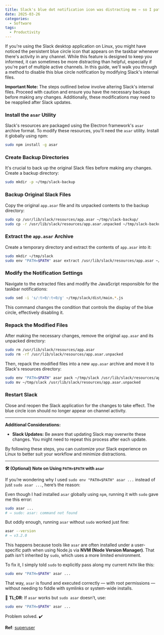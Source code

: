 ```yaml
---
title: Slack's blue dot notification icon was distracting me — so I patched it (Linux Fix)
date: 2025-03-26
categories:
  - Software
tags:
  - Productivity
---
```

If you're using the Slack desktop application on Linux, you might have noticed the persistent blue circle icon that appears on the taskbar whenever there's activity in any channel. While this feature is designed to keep you informed, it can sometimes be more distracting than helpful, especially if you're part of multiple active channels. In this guide, we'll walk you through a method to disable this blue circle notification by modifying Slack's internal files.

**Important Note:** The steps outlined below involve altering Slack's internal files. Proceed with caution and ensure you have the necessary backups before making any changes. Additionally, these modifications may need to be reapplied after Slack updates.


### Install the `asar` Utility
   Slack's resources are packaged using the Electron framework's `asar` archive format. To modify these resources, you'll need the `asar` utility. Install it globally using npm:

   ```bash
   sudo npm install -g asar
   ```

### Create Backup Directories
   It's crucial to back up the original Slack files before making any changes. Create a backup directory:

   ```bash
   sudo mkdir -p ~/tmp/slack-backup
   ```

### Backup Original Slack Files
   Copy the original `app.asar` file and its unpacked contents to the backup directory:

   ```bash
   sudo cp /usr/lib/slack/resources/app.asar ~/tmp/slack-backup/
   sudo cp -r /usr/lib/slack/resources/app.asar.unpacked ~/tmp/slack-backup/
   ```

### Extract the `app.asar` Archive
   Create a temporary directory and extract the contents of `app.asar` into it:

   ```bash
   sudo mkdir ~/tmp/slack
   sudo env "PATH=$PATH" asar extract /usr/lib/slack/resources/app.asar ~/tmp/slack
   ```

### Modify the Notification Settings
   Navigate to the extracted files and modify the JavaScript responsible for the taskbar notifications:

   ```bash
   sudo sed -i 's/:t>0/:t<0/g' ~/tmp/slack/dist/main.*.js
   ```

   This command changes the condition that controls the display of the blue circle, effectively disabling it.

### Repack the Modified Files
   After making the necessary changes, remove the original `app.asar` and its unpacked directory:

   ```bash
   sudo rm /usr/lib/slack/resources/app.asar
   sudo rm -rf /usr/lib/slack/resources/app.asar.unpacked
   ```

   Then, repack the modified files into a new `app.asar` archive and move it to Slack's resources directory:

   ```bash
   sudo env "PATH=$PATH" asar pack ~/tmp/slack /usr/lib/slack/resources/app.asar
   sudo mv ~/tmp/slack /usr/lib/slack/resources/app.asar.unpacked
   ```

### Restart Slack
   Close and reopen the Slack application for the changes to take effect. The blue circle icon should no longer appear on channel activity.

---

**Additional Considerations:**

* **Slack Updates:** Be aware that updating Slack may overwrite these changes. You might need to repeat this process after each update.

By following these steps, you can customize your Slack experience on Linux to better suit your workflow and minimize distractions.

---

**🛠️ (Optional) Note on Using `PATH=$PATH` with `asar`**

If you’re wondering why I used `sudo env "PATH=$PATH" asar ...` instead of just `sudo asar ...`, here’s the reason:

Even though I had installed `asar` globally using `npm`, running it with `sudo` gave me this error:

```bash
sudo asar ...
# → sudo: asar: command not found
```

But oddly enough, running `asar` without `sudo` worked just fine:

```bash
asar --version
# → v3.2.0
```

This happens because tools like `asar` are often installed under a user-specific path when using Node.js via **NVM (Node Version Manager)**. That path isn't inherited by `sudo`, which uses a more limited environment.

To fix it, I simply told `sudo` to explicitly pass along my current `PATH` like this:

```bash
sudo env "PATH=$PATH" asar ...
```

That way, `asar` is found and executed correctly — with root permissions — without needing to fiddle with symlinks or system-wide installs.

🧠 **TL;DR**: If `asar` works but `sudo asar` doesn’t, use:

```bash
sudo env "PATH=$PATH" asar ...
```

Problem solved. ✔️




**Ref**: [superuser][1]

[1]: https://superuser.com/questions/1211975/slack-app-on-linux-how-to-disable-the-blue-circle-icon-on-channel-activity "Slack app on Linux: How to disable the \"blue circle\" icon on channel ..."

